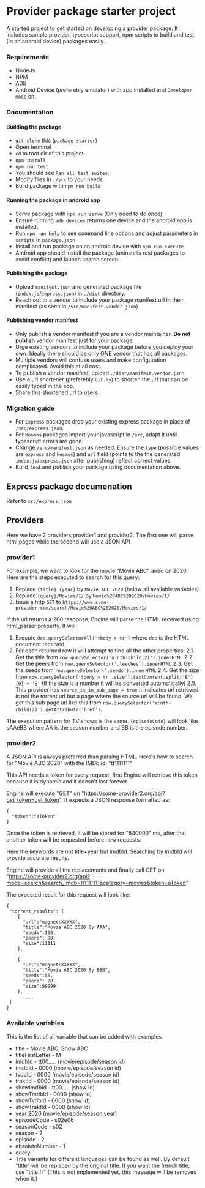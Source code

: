 # Provider package starter project
A started project to get started on developing a provider package. It includes sample provider, typescript support, npm scripts to build and test (in an android device) packages easily.

### Requirements
- NodeJs
- NPM
- ADB
- Android Device (preferebly emulator) with app installed and `Developer mode` on.

### Documentation

#### Building the package

- `git clone` this (`package-starter`)
- Open terminal
- `cd` to root dir of this project.
- `npm install`
- `npm run test`
- You should see `Ran all test suites`.
- Modify files in `./src` to your needs.
- Build package with `npm run build`


#### Running the package in android app
- Serve package with `npm run serve` (Only need to do once)
- Ensure running `adb devices` returns one device and the android app is installed.
- Run `npm run help` to see command line options and adjust parameters in `scripts` in `package.json`
- Install and run package on an android device with `npm run execute`
- Android app should install the package (uninstalls rest packages to avoid conflict) and launch search screen.

#### Publishing the package
- Upload `manifest.json` and generated package file (`index.js`/`express.json`) in `./dist` directory.
- Reach out to a vendor to include your package manifest url in their manifest (as seen in `/src/manifest.vendor.json`)

#### Publishing vendor manifest
- Only publish a vendor manifest if you are a vendor maintainer. **Do not publish** vendor manifest just for your package. 
- Urge existing vendors to include your package before you deploy your own. Ideally there should be only ONE vendor that has all packages. 
- Multiple vendors will confuse users and make configuration complicated. Avoid this at all cost.
- To publish a vendor manifest, upload `./dist/manifest.vendor.json`.
- Use a url shortener (preferebly `bit.ly`) to shorten the url that can be easily typed in the app.
- Share this shortened url to users.

### Migration guide
- For `Express` packages drop your existing express package in place of `/src/express.json`.
- For `Kosmos` packages import your javascript in `/src`, adapt it until typescript errors are gone.
- Change `/src/manifest.json` as needed. Ensure the `type` (possible values are `express` and `kosmos`) and `url` field (points to the the generated `index.js`/`express.json` after publishing) reflect correct values.
- Build, test and publish your package using documentation above.



## Express package documenation
Refer to `src/express.json`

## Providers
Here we have 2 providers provider1 and provider2. The first one will parse html pages while the second will use a JSON API

### provider1

For example, we want to look for the movie "Movie ABC" aired on 2020. Here are the steps executed to search for this query:

1. Replace `{title} {year}` by `Movie ABC 2020` (below all available variables)
2. Replace `{query}/Movies/1/` by `Movie%20ABC%202020/Movies/1/`
3. Issue a http `GET` to `https://www.some-provider.com/search/Movie%20ABC%202020/Movies/1/`

If the url returns a 200 response, Engine will parse the HTML received using html_parser property. It will:

1. Execute `doc.querySelectorAll('tbody > tr')` where `doc` is the HTML document received
2. For each returned row it will attempt to find all the other properties:
	2.1. Get the title from `row.querySelector('a:nth-child(2)').innerHTML`
    2.2. Get the peers from `row.querySelector('.leeches').innerHTML`
    2.3. Get the seeds from `row.querySelector('.seeds').innerHTML`
    2.4. Get the size from `row.querySelector('tbody > tr .size').textContent.split('B')[0] + 'B'` (If the size is a number it will be converted automatically)
    2.5. This provider has `source_is_in_sub_page = true` it indicates url retrieved is not the torrent url but a page where the source url will be found. We get this sub page url like this from `row.querySelector('a:nth-child(2)').getAttribute('href')`.

The execution pattern for TV shows is the same. `{episodeCode}` will look like sAAeBB where AA is the season number and BB is the episode number.

### provider2
A JSON API is always preferred than parsing HTML. Here's how to search for "Movie ABC 2020" with the IMDb id: "tt1111111"

This API needs a token for every request, first Engine will retrieve this token because it is dynamic and it doesn't last forever.

Engine will execute "GET" on "https://some-provider2.org/api?get_token=get_token". It expects a JSON response formatted as:

```
{
  "token":"aToken"
}
```

Once the token is retrieved, it will be stored for "840000" ms, after that another token will be requested before new requests.

Here the keywords are not title+year but imdbId. Searching by imdbId will provide accurate results.

Engine will provide all the replacements and finally call GET on "https://some-provider2.org/api?mode=search&search_imdb=tt1111111&category=movies&token=aToken"

The expected result for this request will look like:
```
{
 "torrent_results": [
    {
      "url":"magnet:XXXXX",
      "title":"Movie ABC 2020 By AAA",
      "seeds":100,
      "peers": 90,
      "size":11111
    },

    {
      "url":"magnet:XXXXX",
      "title":"Movie ABC 2020 By BBB",
      "seeds":55,
      "peers": 20,
      "size":99999
    },
      ....
 ]
}
```

### Available variables

This is the list of all variable that can be added with examples.

* title - Movie ABC, Show ABC
* titleFirstLetter - M
* imdbId - tt00..... (movie/episode/season id)
* tmdbId - 0000 (movie/episode/season id)
* tvdbId - 0000 (movie/episode/season id)
* traktId - 0000 (movie/episode/season id)
* showImdbId - tt00..... (show id)
* showTmdbId - 0000 (show id)
* showTvdbId - 0000 (show id)
* showTraktId - 0000 (show id)
* year 2020 (movie/episode/season year)
* episodeCode - s02e06
* seasonCode - s02
* season - 2
* episode - 2
* absoluteNumber - 1
* query
* Title variants for different languages can be found as well. By default "title" will be replaced by the original title. If you want the french title, use "title.fr" (This is not implemented yet, this message will be removed when it.)

